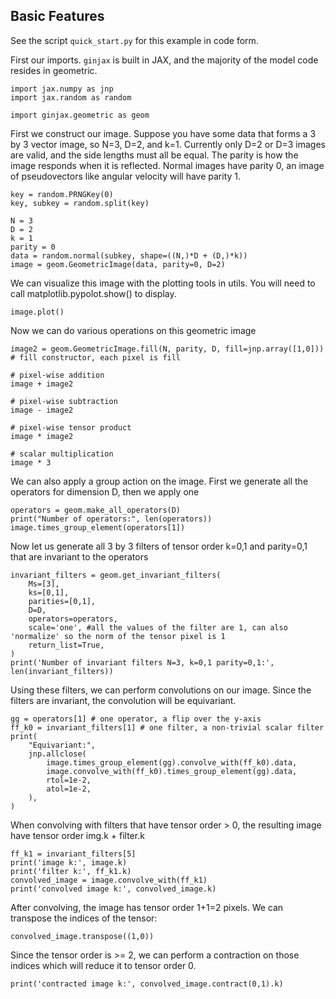 ## Basic Features

See the script `quick_start.py` for this example in code form.

First our imports. `ginjax` is built in JAX, and the majority of the model code resides in geometric.
```
import jax.numpy as jnp
import jax.random as random

import ginjax.geometric as geom
```

First we construct our image. Suppose you have some data that forms a 3 by 3 vector image, so N=3, D=2, and k=1. Currently only D=2 or D=3 images are valid, and the side lengths must all be equal. The parity is how the image responds when it is reflected. Normal images have parity 0, an image of pseudovectors like angular velocity will have parity 1.
```
key = random.PRNGKey(0)
key, subkey = random.split(key)

N = 3
D = 2
k = 1
parity = 0
data = random.normal(subkey, shape=((N,)*D + (D,)*k))
image = geom.GeometricImage(data, parity=0, D=2)
```

We can visualize this image with the plotting tools in utils. You will need to call matplotlib.pypolot.show() to display.
```
image.plot()
```

Now we can do various operations on this geometric image
```
image2 = geom.GeometricImage.fill(N, parity, D, fill=jnp.array([1,0])) # fill constructor, each pixel is fill

# pixel-wise addition
image + image2

# pixel-wise subtraction
image - image2

# pixel-wise tensor product
image * image2

# scalar multiplication
image * 3
```

We can also apply a group action on the image. First we generate all the operators for dimension D, then we apply one
```
operators = geom.make_all_operators(D)
print("Number of operators:", len(operators))
image.times_group_element(operators[1])
```

Now let us generate all 3 by 3 filters of tensor order k=0,1 and parity=0,1 that are invariant to the operators
```
invariant_filters = geom.get_invariant_filters(
    Ms=[3],
    ks=[0,1],
    parities=[0,1],
    D=D,
    operators=operators,
    scale='one', #all the values of the filter are 1, can also 'normalize' so the norm of the tensor pixel is 1
    return_list=True,
)
print('Number of invariant filters N=3, k=0,1 parity=0,1:', len(invariant_filters))
```

Using these filters, we can perform convolutions on our image. Since the filters are invariant, the convolution
will be equivariant.
```
gg = operators[1] # one operator, a flip over the y-axis
ff_k0 = invariant_filters[1] # one filter, a non-trivial scalar filter
print(
    "Equivariant:",
    jnp.allclose(
        image.times_group_element(gg).convolve_with(ff_k0).data,
        image.convolve_with(ff_k0).times_group_element(gg).data,
        rtol=1e-2,
        atol=1e-2,
    ),
)
```

When convolving with filters that have tensor order > 0, the resulting image have tensor order img.k + filter.k
```
ff_k1 = invariant_filters[5]
print('image k:', image.k)
print('filter k:', ff_k1.k)
convolved_image = image.convolve_with(ff_k1)
print('convolved image k:', convolved_image.k)
```

After convolving, the image has tensor order 1+1=2 pixels. We can transpose the indices of the tensor:
```
convolved_image.transpose((1,0))
```

Since the tensor order is >= 2, we can perform a contraction on those indices which will reduce it to tensor order 0.
```
print('contracted image k:', convolved_image.contract(0,1).k)
```
